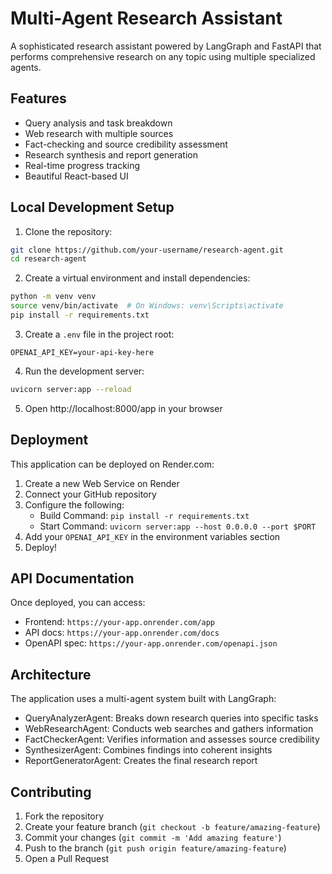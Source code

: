 # Multi-Agent Research Assistant

A sophisticated research assistant powered by LangGraph and FastAPI that performs comprehensive research on any topic using multiple specialized agents.

## Features

- Query analysis and task breakdown
- Web research with multiple sources
- Fact-checking and source credibility assessment
- Research synthesis and report generation
- Real-time progress tracking
- Beautiful React-based UI

## Local Development Setup

1. Clone the repository:
```bash
git clone https://github.com/your-username/research-agent.git
cd research-agent
```

2. Create a virtual environment and install dependencies:
```bash
python -m venv venv
source venv/bin/activate  # On Windows: venv\Scripts\activate
pip install -r requirements.txt
```

3. Create a `.env` file in the project root:
```
OPENAI_API_KEY=your-api-key-here
```

4. Run the development server:
```bash
uvicorn server:app --reload
```

5. Open http://localhost:8000/app in your browser

## Deployment

This application can be deployed on Render.com:

1. Create a new Web Service on Render
2. Connect your GitHub repository
3. Configure the following:
   - Build Command: `pip install -r requirements.txt`
   - Start Command: `uvicorn server:app --host 0.0.0.0 --port $PORT`
4. Add your `OPENAI_API_KEY` in the environment variables section
5. Deploy!

## API Documentation

Once deployed, you can access:
- Frontend: `https://your-app.onrender.com/app`
- API docs: `https://your-app.onrender.com/docs`
- OpenAPI spec: `https://your-app.onrender.com/openapi.json`

## Architecture

The application uses a multi-agent system built with LangGraph:
- QueryAnalyzerAgent: Breaks down research queries into specific tasks
- WebResearchAgent: Conducts web searches and gathers information
- FactCheckerAgent: Verifies information and assesses source credibility
- SynthesizerAgent: Combines findings into coherent insights
- ReportGeneratorAgent: Creates the final research report

## Contributing

1. Fork the repository
2. Create your feature branch (`git checkout -b feature/amazing-feature`)
3. Commit your changes (`git commit -m 'Add amazing feature'`)
4. Push to the branch (`git push origin feature/amazing-feature`)
5. Open a Pull Request
